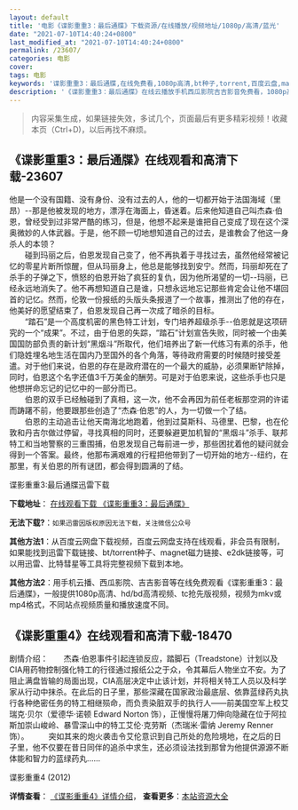 ```yaml
---
layout: default
title: '电影《谍影重重3：最后通牒》下载资源/在线播放/视频地址/1080p/高清/蓝光'
date: "2021-07-10T14:40:24+0800"
last_modified_at: "2021-07-10T14:40:24+0800"
permalink: /23607/
categories: 电影
cover:
tags: 电影
keywords: '谍影重重3：最后通牒,在线免费看,1080p高清,bt种子,torrent,百度云盘,magnet,磁力链,迅雷下载资源'
description: '《谍影重重3：最后通牒》在线云播放手机西瓜影院吉吉影音免费看，1080p高清bd/hd未删减完整版和tc抢先枪版，mkv/mp4格式，附带bt/torrent种子、magnet/磁力链、百度云盘、网盘资源迅雷下载链接'
---
```


>内容采集生成，如果链接失效，多试几个，页面最后有更多精彩视频！收藏本页（Ctrl+D)，以后再找不麻烦。


## 《谍影重重3：最后通牒》在线观看和高清下载-23607

他是一个没有国籍、没有身份、没有过去的人，他的一切都开始于法国海域（里昂）--那是他被发现的地方，漂浮在海面上，昏迷着。后来他知道自己叫杰森&middot;伯恩，曾经受到过非常严酷的练习，但是，他想不起来是谁把自己变成了现在这个深奥微妙的人体武器。于是，他不顾一切地想知道自己的过去，是谁教会了他这一身杀人的本领？<br />　　碰到玛丽之后，伯恩发现自己变了，他不再执着于寻找过去，虽然他经常被记忆的零星片断所惊醒，但从玛丽身上，他总是能够找到安宁。然而，玛丽却死在了杀手的子弹之下，愤怒的伯恩开始了疯狂的复仇，因为他所渴望的一切--玛丽，已经永远地消失了。他不再想知道自己是谁，只想永远地忘记那些肯定会让他不堪回首的记忆。然而，伦敦一份报纸的头版头条报道了一个故事，推测出了他的存在，他美好的愿望结束了，伯恩发现自己再一次成了暗杀的目标。<br />　　“踏石”是一个高度机密的黑色特工计划，专门培养超级杀手--伯恩就是这项研究的一个&ldquo;成果”。不过，由于伯恩的失踪，“踏石”计划宣告失败，同时被一个由美国国防部负责的新计划&ldquo;黑烟斗&rdquo;所取代，他们培养出了新一代练习有素的杀手，他们隐姓埋名地生活在国内乃至国外的各个角落，等待政府需要的时候随时接受差遣。对于他们来说，伯恩的存在是政府潜在的一个最大的威胁，必须果断铲除掉，同时，伯恩这个名字还值3千万美金的酬劳。可是对于伯恩来说，这些杀手也只是他想拼命忘记的记忆中的一部分而已。<br />　　伯恩的双手已经触碰到了真相，这一次，他不会再因为前任老板那空洞的许诺而踌躇不前，他要跟那些创造了“杰森·伯恩”的人，为一切做一个了结。<br />　　伯恩的主动追击让他天南海北地跑着，他到过莫斯科、马德里、巴黎，也在伦敦和丹吉尔做过停留，寻找真相的同时，还要躲避更加机智的“黑烟斗&rdquo;杀手、联邦特工和当地警察的三重围捕，伯恩发现自己每前进一步，那些困扰着他的疑问就会得到一个答案。最终，他那布满艰难的行程把他带到了一切开始的地方--纽约，在那里，有关伯恩的所有谜团，都会得到圆满的了结。


谍影重重3:最后通牒迅雷下载

**下载地址**： [在线观看下载 《谍影重重3：最后通牒》](https://www.993dy.com//vod-detail-id-23948.html) 


**无法下载?**：`如果迅雷因版权原因无法下载，关注微信公众号 `

**其他方法1**：从百度云网盘下载视频，百度云网盘支持在线观看，非会员有限制，如果能找到迅雷下载链接、bt/torrent种子、magnet磁力链接、e2dk链接等，可以用迅雷、比特彗星等工具将完整视频下载到本地。

**其他方法2**：用手机云播、西瓜影院、吉吉影音等在线免费观看《谍影重重3：最后通牒》，一般提供1080p高清、hd/bd高清视频、tc抢先版视频，视频为mkv或mp4格式，不同站点视频质量和播放速度不同。


## 《谍影重重4》在线观看和高清下载-18470

剧情介绍：　　杰森·伯恩事件引起连锁反应，踏脚石（Treadstone）计划以及CIA用药物控制强化特工的行径通过报纸公之于众，令其幕后人物坐立不安。为了阻止满盘皆输的局面出现，CIA高层决定中止该计划，并将相关特工人员以及科学家从行动中抹杀。在此后的日子里，那些深藏在国家政治最底层、依靠蓝绿药丸执行各种绝密任务的特工相继殒命，而负责染脏双手的执行人——前美国空军上校艾瑞克·贝尔（爱德华·诺顿 Edward Norton 饰），正慢慢将屠刀伸向隐藏在位于阿拉斯加崇山峻岭、暴雪深山中的特工艾伦·克劳斯（杰瑞米·雷纳 Jeremy Renner 饰）。  　　突如其来的炮火袭击令艾伦意识到自己所处的危险境地，在之后的日子里，他不仅要在昔日同伴的追杀中求生，还必须设法找到那曾为他提供源源不断体能和智力的蓝绿药丸……


谍影重重4 (2012)

**详情查看**： [《谍影重重4》详情介绍](/movie/18470/)， **查看更多**：[本站资源大全](/movie/t/all/)

